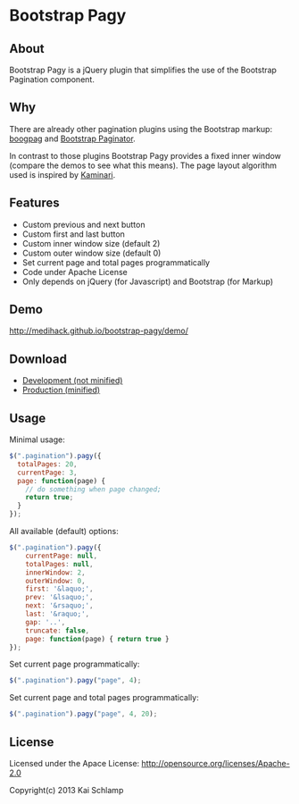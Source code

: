 # Bootstrap Pagy

## About

Bootstrap Pagy is a jQuery plugin that simplifies the use of the Bootstrap Pagination component.

## Why

There are already other pagination plugins using the Bootstrap markup: [boogpag](http://botmonster.com/jquery-bootpag) and [Bootstrap Paginator](http://bootstrappaginator.org/).

In contrast to those plugins Bootstrap Pagy provides a fixed inner window (compare the demos to see what this means). The page layout algorithm used is inspired by [Kaminari](https://github.com/amatsuda/kaminari).

## Features

* Custom previous and next button
* Custom first and last button
* Custom inner window size (default 2)
* Custom outer window size (default 0)
* Set current page and total pages programmatically
* Code under Apache License
* Only depends on jQuery (for Javascript) and Bootstrap (for Markup)

## Demo

http://medihack.github.io/bootstrap-pagy/demo/

## Download

* [Development (not minified)](https://raw.github.com/medihack/bootstrap-pagy/master/src/bootstrap-pagy.js)
* [Production (minified)](https://raw.github.com/medihack/bootstrap-pagy/master/src/bootstrap-pagy.min.js)

## Usage

Minimal usage:
```js
$(".pagination").pagy({
  totalPages: 20,
  currentPage: 3,
  page: function(page) {
    // do something when page changed;
    return true;
  }
});
```

All available (default) options:
```js
$(".pagination").pagy({
    currentPage: null,
    totalPages: null,
    innerWindow: 2,
    outerWindow: 0,
    first: '&laquo;',
    prev: '&lsaquo;',
    next: '&rsaquo;',
    last: '&raquo;',
    gap: '..',
    truncate: false,
    page: function(page) { return true }
});
```

Set current page programmatically:
```js
$(".pagination").pagy("page", 4);
```

Set current page and total pages programmatically:
```js
$(".pagination").pagy("page", 4, 20);
```

## License

Licensed under the Apace License:
http://opensource.org/licenses/Apache-2.0

Copyright(c) 2013 Kai Schlamp
